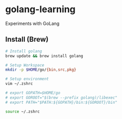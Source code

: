 # golang-learning
Experiments with GoLang
## Install (Brew)

```sh
# Install golang
brew update && brew install golang

# Setup Workspace
mkdir -p $HOME/go/{bin,src,pkg}

# Setup environment
vim ~/.zshrc

# export GOPATH=$HOME/go
# export GOROOT="$(brew --prefix golang)/libexec"
# export PATH="$PATH:${GOPATH}/bin:${GOROOT}/bin"

source ~/.zshrc
```